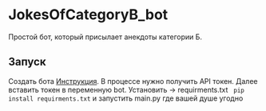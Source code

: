 # JokesOfCategoryB_bot
Простой бот, который присылает анекдоты категории Б.
## Запуск

Создать бота [Инструкция](https://core.telegram.org/bots#3-how-do-i-create-a-bot). В процессе нужно получить API токен. Далее вставить токен в переменную bot.
Установить -> requirments.txt ``` pip install requirments.txt``` и запустить main.py где вашей душе угодно

